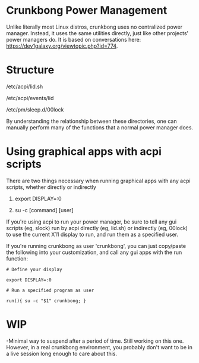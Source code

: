 # Crunkbong Power Management

Unlike literally most Linux distros, crunkbong uses no centralized power
manager.  Instead, it uses the same utilities directly, just like
other projects' power managers do.   It is based on conversations here: https://dev1galaxy.org/viewtopic.php?id=774.

# Structure

/etc/acpi/lid.sh

/etc/acpi/events/lid

/etc/pm/sleep.d/00lock

By understanding the relationship between these directories, one can manually
perform many of the functions that a normal power manager does.  

# Using graphical apps with acpi scripts
There are two things necessary when running graphical apps with any acpi scripts, whether directly or indirectly

1) export DISPLAY=:0

2) su -c [command] [user]

If you're using acpi to run your power manager, be sure to tell any gui scripts (eg, slock)
run by acpi directly (eg, lid.sh) or indirectly (eg, 00lock) to use the current
X11 display to run, and run them as a specified user.

If you're running crunkbong as user 'crunkbong', you can just copy/paste the 
following into your customization, and call any gui apps with the run function:

`# Define your display`

`export DISPLAY=:0`

`# Run a specified program as user`

`run(){ su -c "$1" crunkbong; }`


# WIP
-Minimal way to suspend after a period of time.  Still working on this one.  However, in a real crunkbong environment, you probably don't want to be in a live session long enough to care about this.  
